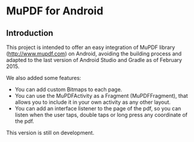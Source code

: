 # MuPDF for Android 

## Introduction
This project is intended to offer an easy integration of MuPDF library (http://www.mupdf.com) on Android, avoiding the building process and adapted to the last version of Android Studio and Gradle as of February 2015.

We also added some features:

* You can add custom Bitmaps to each page.
* You can use the MuPDFActivity as a Fragment (MuPDFFragment), that allows you to include it in your own activity as any other layout.
* You can add an interface listener to the page of the pdf, so you can listen when the user taps, double taps or long press any coordinate of the pdf.

This version is still on development.
